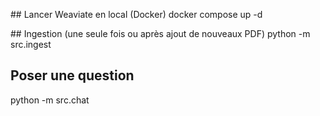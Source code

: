 ## Lancer Weaviate en local (Docker)
docker compose up -d

## Ingestion (une seule fois ou après ajout de nouveaux PDF)
python -m src.ingest

## Poser une question
python -m src.chat

